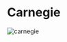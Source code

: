 # Carnegie

![carnegie](http://explorepahistory.com/kora/files/1/2/1-2-A0F-25-ExplorePAHistory-a0j4b6-a_349.jpg)
